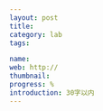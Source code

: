 ```yaml
---
layout: post
title: 
category: lab
tags:

name:
web: http://
thumbnail: 
progress: %
introduction: 30字以内
---
```


